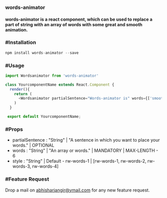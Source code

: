 ### words-animator
#### words-animator is a react component, which can be used to replace a part of string with an array of words with some great and smooth animation.

<!-- ![ScreenShot](https://i.imgur.com/1lqze2U.png)

Note : Screenshot source http://wordbook.imabhi.in -->

### #Installation
```javascript
npm install words-animator --save
```

### #Usage
```javascript
import Wordsanimator from 'words-animator'

class YourcomponentName extends React.Component {
  render(){
    return (
      <Wordsanimator partialSentence="Words-animator is" words={['smooth', 'cool', 'awesome']]} style="rw-words-3"/>
    )
  }

 export default YourcomponentName;
```

### #Props
  * partialSentence : "String" | "A sentence in which you want to place your words." | OPTIONAL
  * words : "String" | "An array or words." | MANDATORY | MAX-LENGTH - 6
  * style : "String" | Default - rw-words-1 | [rw-words-1, rw-words-2, rw-words-3, rw-words-4]

### #Feature Request
  Drop a mail on abhisharjangir@ymail.com for any new feature request.
